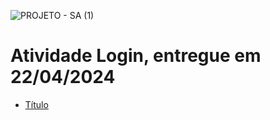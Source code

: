 ![PROJETO - SA (1)](https://github.com/Leticia-Natali/LoginFinal/assets/160672897/5ecb5829-610f-4c97-a3fa-7e7c5b001a86)
# Atividade Login, entregue em 22/04/2024
* [Título](#Título)
